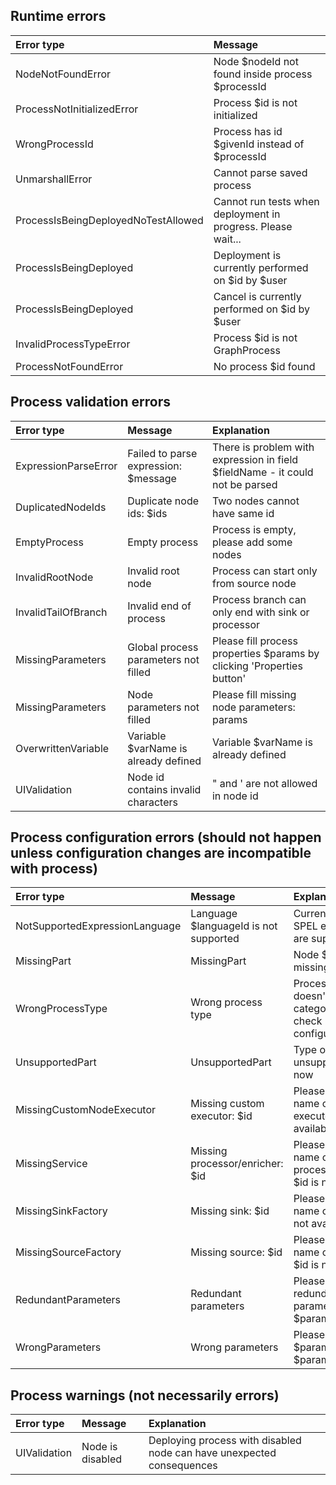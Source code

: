 Runtime errors
--------------

| Error type                         | Message                                           |  
| :----------------------------------|:--------------------------------------------------|
| NodeNotFoundError                  | Node $nodeId not found inside process $processId  |
| ProcessNotInitializedError         | Process $id is not initialized                    |
| WrongProcessId                     | Process has id $givenId instead of $processId     |
| UnmarshallError                    | Cannot parse saved process                        |
| ProcessIsBeingDeployedNoTestAllowed| Cannot run tests when deployment in progress. Please wait... |
| ProcessIsBeingDeployed             | Deployment is currently performed on $id by $user |
| ProcessIsBeingDeployed             | Cancel is currently performed on $id by $user |
| InvalidProcessTypeError            | Process $id is not GraphProcess |
| ProcessNotFoundError               | No process $id found            |

Process validation errors
-------------------------

| Error type                       | Message                              | Explanation                                                                   |
| :--------------------------------|:-------------------------------------| :-----------------------------------------------------------------------------|
| ExpressionParseError             | Failed to parse expression: $message | There is problem with expression in field $fieldName - it could not be parsed |
| DuplicatedNodeIds                | Duplicate node ids: $ids             | Two nodes cannot have same id                                                 |
| EmptyProcess                     | Empty process                        | Process is empty, please add some nodes                                       |
| InvalidRootNode                  | Invalid root node                    | Process can start only from source node                                       |
| InvalidTailOfBranch              | Invalid end of process               | Process branch can only end with sink or processor                            |
| MissingParameters                | Global process parameters not filled | Please fill process properties $params by clicking 'Properties button'        |
| MissingParameters                | Node parameters not filled           | Please fill missing node parameters: params                                   |
| OverwrittenVariable              | Variable $varName is already defined | Variable $varName is already defined                                          |
| UIValidation                     | Node id contains invalid characters  | " and ' are not allowed in node id                                            |

Process configuration errors (should not happen unless configuration changes are incompatible with process)
-----------------------------------------------------------------------------------------------------------

| Error type                       | Message                              | Explanation                                                      |
| :--------------------------------|:-------------------------------------| :----------------------------------------------------------------|
| NotSupportedExpressionLanguage   | Language $languageId is not supported| Currently only SPEL expressions are supported                    |
| MissingPart                      | MissingPart                          | Node $id has missing part                                        |
| WrongProcessType                 | Wrong process type                   | Process type doesn't match category - please check configuration |
| UnsupportedPart                  | UnsupportedPart                      | Type of node $id is unsupported right now                        |
| MissingCustomNodeExecutor        | Missing custom executor: $id         | Please check the name of custom executor, $id is not available   |                        |
| MissingService                   | Missing processor/enricher: $id      | Please check the name of processor/enricher, $id is not available|
| MissingSinkFactory               | Missing sink: $id                    | Please check the name of sink, $id is not available              |
| MissingSourceFactory             | Missing source: $id                  | Please check the name of source, $id is not available            |
| RedundantParameters              | Redundant parameters                 | Please omit redundant parameters: $params                        |
| WrongParameters                  | Wrong parameters                     | Please provide $params instead of $params                        |


Process warnings (not necessarily errors)
-----------------------------------------

| Error type                       | Message                              | Explanation                                                      |
| :--------------------------------|:-------------------------------------| :----------------------------------------------------------------|
| UIValidation                     | Node is disabled                     | Deploying process with disabled node can have unexpected consequences         |
